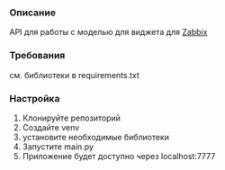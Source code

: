 ### Описание
API для работы с моделью для виджета для [Zabbix]([url](https://github.com/Lesk223/AIMonitoring))

### Требования
см. библиотеки в requirements.txt

### Настройка
1. Клонируйте репозиторий
2. Создайте venv
3. установите необходимые библиотеки
4. Запустите main.py
5. Приложение будет доступно через localhost:7777
